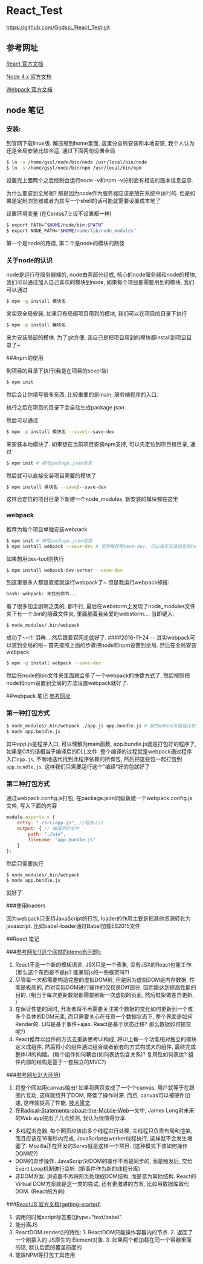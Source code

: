
# React_Test
https://github.com/GodssL/React_Test.git
## 参考网址
[React 官方文档](https://facebook.github.io/react/docs/getting-started.html)

[Node 4.x 官方文档](https://nodejs.org/dist/latest-v4.x/docs/api/)

[Webpack 官方文档](https://webpack.github.io/docs/)

## node 笔记
### 安装: 

到官网下载linux版. 解压缩到home里面, 这里分全局安装和本地安装, 我个人认为还是全局安装比较合适. 通过下面两句设置全局

``` sh
$ ln -s /home/gssl/node/bin/node /usr/local/bin/node 
$ ln -s /home/gssl/node/bin/npm /usr/local/bin/npm 
```
设置完上面两个之后控制台运行node -v和npm -v分别会有相应的版本信息显示.

为什么要装到全局呢? 那是因为node作为服务器应该是放在系统中运行的. 但是如果是定制浏览器或者为其写一个shell的话可能就需要设置成本地了

设置环境变量 (在Centos7上设不设置都一样)
```sh
$ export PATH=”$HOME/node/bin:$PATH” 
$ export NODE_PATH="$HOME/node/lib/node_modules"
```
第一个是node的路径, 第二个是node的模块的路径

### 关于node的认识
node是运行在服务器端的, node由两部分组成, 核心的node服务器和node的模块, 我们可以通过加入自己喜欢的模块到node, 如果每个项目都需要用到的模块, 我们可以通过
```sh
$ npm -g install 模块名
```
来实现全局安装, 如果只有局部项目用到的模块, 我们可以在项目的目录下执行
```sh
$ npm -p install 模块名 
```
来为安装局部的模块. 为了git方便, 我自己是把项目用到的模块都install到项目目录了~

###npm的使用

到项目的目录下执行(我是在项目的sever端)
```sh
$ npm init 
```
然后会让你填写很多东西, 比较重要的是main, 服务端程序的入口.

执行之后在项目的目录下会自动生成package.json

然后可以通过
```sh
$ npm -p install 模块名 --save|--save-dev
```
来安装本地模块了. 如果想在当前项目安装npm支持, 可以先定位到项目根目录, 通过
```sh
$ npm init # 填写package.json信息
```

然后就可以直接安装项目需要的模块了
```sh
$ npm install 模块名 --save|--save-dev
```

这样会定位的项目目录下新建一个node_modules, 新安装的模块都在这里

### webpack 

推荐为每个项目单独安装webpack
```sh
$ npm init # 填写package.json信息
$ npm install webpack --save-dev # 官网推荐用save-dev, 可以保存安装信息到node的json里面
```

如果想用dev-tool则执行
```sh
$ npm install webpack-dev-server --save-dev
```

到这里很多人都是直接就运行webpack了~ 但是我运行webpack却报:
```sh
bash: webpack: 未找到命令... 
```
看了很多加全剧啊之类的, 都不行, 最后在webstorm上发现了node_modules文件夹下有一个.bin的隐藏文件夹, 里面躺着我亲爱的webstorm.... 当即键入:
```sh
$ node_modules/.bin/webpack 
```
成功了~~!!! 泪奔....然后跟着官网走就好了.
####2016-11-24 -- 其实webpack可以装到全局的啦~ 
首先按照上面的步骤把node和npm设置到全局. 然后在全局安装webpack
```sh
$ npm -g install webpack --save-dev
```
然后在node的bin文件夹里面就会多了一个webpack的快捷方式了, 然后按照把node和npm设置到全局的方法设置webpack就好了.

##webpack 笔记
[参考网址](https://webpack.github.io/docs/usage.html)
### 第一种打包方式
```sh
$ node_modules/.bin/webpack ./app.js app.bundle.js # 我的webpack路径比较长...
$ node app.bundle.js
```
其中app.js是程序入口, 可以理解为main函数, app.bundle.js就是打包好的程序了, 如果是C#的话相当于编译后的DLL文件. 整个编译的过程就是webpack通过程序入口`app.js`, 不断地迭代找到此程序依赖的所有包, 然后把这些包一起打包到`app.bundle.js`. 这样我们只需要运行这个"编译"好的包就好了
### 第二种打包方式
通过webpack.config.js打包, 在package.json同级新建一个webpack.config.js文件, 写入下面的内容
```js
module.exports = {
    entry: "./src/app.js", //程序入口
    output: { // 编译后的文件
        path: "./bin",
        filename: "app.bundle.js"
    }
};
```
然后只需要执行
```sh
$ node_modules/.bin/webpack 
$ node app.bundle.js
```
就好了

###使用loaders

因为webpack只支持JavaScript的打包, loader的作用主要是把其他资源转化为javascript. 比如babel-loader通过Babel加载ES2015文件

##React 笔记

###[参考网址1(这个网站的demo有问题): ](http://www.cnblogs.com/yunfeifei/p/4486125.html)

1. React不是一个新的模板语言, JSX只是一个表象, 没有JSX的React也能工作. (那么这个东西是不是js? 能兼容js的一些框架吗?)
2. 尽管每一次都需要构造完整的虚拟DOM树, 但是因为虚拟DOM是内存数据, 性能是极高的, 而对实际DOM进行操作的仅仅是Diff部分, 因而能达到提高性能的目的. (相当于每次更新数据都需要刷新一次虚拟的页面, 然后框架做差异更新, )
3. 在保证性能的同时, 开发者将不再需要关注某个数据的变化如何更新到一个或多个具体的DOM元素, 而只需要关心在任意一个数据状态下, 整个界面是如何Render的. (JQ是基于事件+ajax. React是基于状态迁移? 那么数据如何提交呢?)
4. React推荐以组件的方式去重新思考UI构成, 将UI上每一个功能相对独立的模块定义成组件, 然后将小的组件通过组合或者嵌套的方式构成大的组件, 最终完成整体UI的构建。(每个组件如何耦合(如何表达包含关系)? 复用性如何表达? 组件内部的结构是基于一套独立的MVC?)

###[参考网址2(大环境)](http://www.ruanyifeng.com/blog/2015/02/future-of-dom.html)

1. 将整个网站用canvas输出! 如果将网页变成了一个个canvas, 用户就等于在跟图片互动, 这样就绕开了DOM, 降低了操作时滞. 而且, canvas可以被硬件加速, 这样就提高了性能. [技术原文](http://engineering.flipboard.com/2015/02/mobile-web/).
2. 在[Radical-Statements-about-the-Mobile-Web](http://jlongster.com/Radical-Statements-about-the-Mobile-Web)一文中, James Long对未来的Web app提出了几点预测, 我认为很值得分享. 
* 多线程浏览器. 每个网页应该由多个线程进行处理, 主线程只负责布局和渲染, 而且应该在16毫秒内完成, JavaScript由worker线程执行, 这样就不会发生堵塞了. Mozilla正在开发的Servo就是这样一个项目. (这种模式下该如何操作DOM呢?)
* DOM的异步操作. JavaScript对DOM的操作不再是同步的, 而是触发后, 交给Event Loop机制进行监听. (把事件作为新的线程分离)
* 非DOM方案. 浏览器不再将网页处理成DOM结构, 而是变为其他结构. React的Virtual DOM方案就是这一类的尝试, 还有更激进的方案, 比如用数据库取代DOM. (React的方向)

###[ReactJS 官方文档(getting-started)](https://facebook.github.io/react/docs/getting-started.html)

1. 调用的时候script标签要加type="text/babel".
2. 能分离JS
3. ReactDOM.render()的特性: 1. ReactDOM只能操作容器内的节点. 2. 返回了一个刚插入的 JS原生的 Element对象. 3. 如果两个都加载在同一个容器里面的话, 默认后面的覆盖前面的
4. 能跟NPM等打包工具连用

